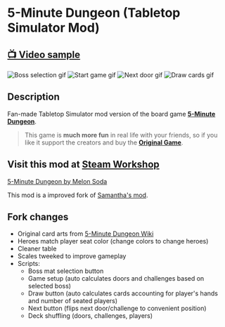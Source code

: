 # 5-Minute Dungeon (Tabletop Simulator Mod)

## [:tv: Video sample](https://www.youtube.com/watch?v=CQoq1DQI2VI)
![Boss selection gif](https://i.postimg.cc/BbMtsCtk/sample1-boss.gif)
![Start game gif](https://i.postimg.cc/DZQ8phh2/sample2-setup.gif)
![Next door gif](https://i.postimg.cc/GpyBYYST/sample3-next.gif)
![Draw cards gif](https://i.postimg.cc/4dRY1drL/sample4-draw.gif)

## Description
Fan-made Tabletop Simulator mod version of the board game **[5-Minute Dungeon](https://www.kickstarter.com/projects/wiggles3d/5-minute-dungeon-the-most-fun-you-can-have-in-5-mi)**.

> This game is **much more fun** in real life with your friends, so if you like it support the creators and buy the **[Original Game](https://www.kickstarter.com/projects/wiggles3d/5-minute-dungeon-the-most-fun-you-can-have-in-5-mi)**.

## Visit this mod at [Steam Workshop]()
[5-Minute Dungeon by Melon Soda]()

This mod is a improved fork of [Samantha's mod](https://steamcommunity.com/sharedfiles/filedetails/?id=1243924721).

## Fork changes
  - Original card arts from [5-Minute Dungeon Wiki](https://5minutedungeon.fandom.com/wiki/5-Minute_Dungeon_Wiki)
  - Heroes match player seat color (change colors to change heroes)
  - Cleaner table
  - Scales tweeked to improve gameplay
  - Scripts:
    - Boss mat selection button
    - Game setup (auto calculates doors and challenges based on selected boss)
    - Draw button (auto calculates cards accounting for player's hands and number of seated players)
    - Next button (flips next door/challenge to convenient position)
    - Deck shuffling (doors, challenges, players)